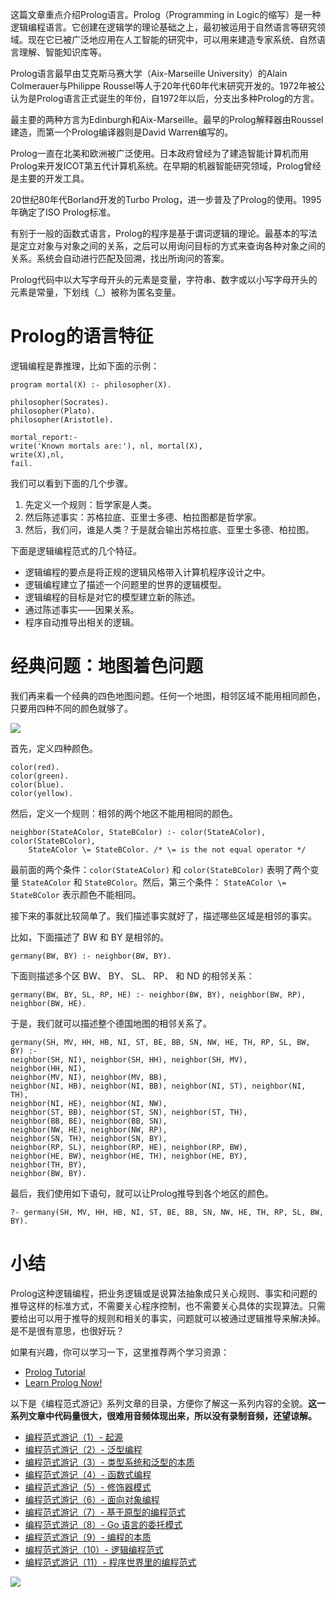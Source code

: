 这篇文章重点介绍Prolog语言。Prolog（Programming in Logic的缩写）是一种逻辑编程语言。它创建在逻辑学的理论基础之上，最初被运用于自然语言等研究领域。现在它已被广泛地应用在人工智能的研究中，可以用来建造专家系统、自然语言理解、智能知识库等。

Prolog语言最早由艾克斯马赛大学（Aix-Marseille University）的Alain Colmerauer与Philippe Roussel等人于20年代60年代末研究开发的。1972年被公认为是Prolog语言正式诞生的年份，自1972年以后，分支出多种Prolog的方言。

最主要的两种方言为Edinburgh和Aix-Marseille。最早的Prolog解释器由Roussel建造，而第一个Prolog编译器则是David Warren编写的。

Prolog一直在北美和欧洲被广泛使用。日本政府曾经为了建造智能计算机而用Prolog来开发ICOT第五代计算机系统。在早期的机器智能研究领域，Prolog曾经是主要的开发工具。

20世纪80年代Borland开发的Turbo Prolog，进一步普及了Prolog的使用。1995年确定了ISO Prolog标准。

有别于一般的函数式语言，Prolog的程序是基于谓词逻辑的理论。最基本的写法是定立对象与对象之间的关系，之后可以用询问目标的方式来查询各种对象之间的关系。系统会自动进行匹配及回溯，找出所询问的答案。

Prolog代码中以大写字母开头的元素是变量，字符串、数字或以小写字母开头的元素是常量，下划线（\_）被称为匿名变量。

Prolog的语言特征
===========

逻辑编程是靠推理，比如下面的示例：

    program mortal(X) :- philosopher(X).
    
    philosopher(Socrates).
    philosopher(Plato).
    philosopher(Aristotle).
    
    mortal_report:-
    write('Known mortals are:'), nl, mortal(X),
    write(X),nl,
    fail.
    

我们可以看到下面的几个步骤。

1.  先定义一个规则：哲学家是人类。
2.  然后陈述事实：苏格拉底、亚里士多德、柏拉图都是哲学家。
3.  然后，我们问，谁是人类？于是就会输出苏格拉底、亚里士多德、柏拉图。

下面是逻辑编程范式的几个特征。

*   逻辑编程的要点是将正规的逻辑风格带入计算机程序设计之中。
*   逻辑编程建立了描述一个问题里的世界的逻辑模型。
*   逻辑编程的目标是对它的模型建立新的陈述。
*   通过陈述事实——因果关系。
*   程序自动推导出相关的逻辑。

经典问题：地图着色问题
===========

我们再来看一个经典的四色地图问题。任何一个地图，相邻区域不能用相同颜色，只要用四种不同的颜色就够了。

![](https://static001.geekbang.org/resource/image/db/cb/db670cfbe7497d71eba70d60d8aa0fcb.png)

首先，定义四种颜色。

    color(red).
    color(green).
    color(blue).
    color(yellow).
    

然后，定义一个规则：相邻的两个地区不能用相同的颜色。

    neighbor(StateAColor, StateBColor) :- color(StateAColor), color(StateBColor), 
        StateAColor \= StateBColor. /* \= is the not equal operator */
    

最前面的两个条件：`color(StateAColor)` 和 `color(StateBColor)` 表明了两个变量 `StateAColor` 和 `StateBColor`。然后，第三个条件： `StateAColor \= StateBColor` 表示颜色不能相同。

接下来的事就比较简单了。我们描述事实就好了，描述哪些区域是相邻的事实。

比如，下面描述了 BW 和 BY 是相邻的。

`germany(BW, BY) :- neighbor(BW, BY).`

下面则描述多个区 BW、 BY、 SL、 RP、 和 ND 的相邻关系：

`germany(BW, BY, SL, RP, HE) :- neighbor(BW, BY), neighbor(BW, RP), neighbor(BW, HE).`

于是，我们就可以描述整个德国地图的相邻关系了。

    germany(SH, MV, HH, HB, NI, ST, BE, BB, SN, NW, HE, TH, RP, SL, BW, BY) :- 
    neighbor(SH, NI), neighbor(SH, HH), neighbor(SH, MV),
    neighbor(HH, NI),
    neighbor(MV, NI), neighbor(MV, BB),
    neighbor(NI, HB), neighbor(NI, BB), neighbor(NI, ST), neighbor(NI, TH),
    neighbor(NI, HE), neighbor(NI, NW),
    neighbor(ST, BB), neighbor(ST, SN), neighbor(ST, TH),
    neighbor(BB, BE), neighbor(BB, SN),
    neighbor(NW, HE), neighbor(NW, RP),
    neighbor(SN, TH), neighbor(SN, BY),
    neighbor(RP, SL), neighbor(RP, HE), neighbor(RP, BW),
    neighbor(HE, BW), neighbor(HE, TH), neighbor(HE, BY),
    neighbor(TH, BY),
    neighbor(BW, BY).
    

最后，我们使用如下语句，就可以让Prolog推导到各个地区的颜色。

    ?- germany(SH, MV, HH, HB, NI, ST, BE, BB, SN, NW, HE, TH, RP, SL, BW, BY).
    

小结
==

Prolog这种逻辑编程，把业务逻辑或是说算法抽象成只关心规则、事实和问题的推导这样的标准方式，不需要关心程序控制，也不需要关心具体的实现算法。只需要给出可以用于推导的规则和相关的事实，问题就可以被通过逻辑推导来解决掉。是不是很有意思，也很好玩？

如果有兴趣，你可以学习一下，这里推荐两个学习资源：

*   [Prolog Tutorial](http://www.doc.gold.ac.uk/~mas02gw/prolog_tutorial/prologpages/)
*   [Learn Prolog Now!](http://www.learnprolognow.org)

以下是《编程范式游记》系列文章的目录，方便你了解这一系列内容的全貌。**这一系列文章中代码量很大，很难用音频体现出来，所以没有录制音频，还望谅解。**

*   [编程范式游记（1）- 起源](https://time.geekbang.org/column/article/301)
*   [编程范式游记（2）- 泛型编程](https://time.geekbang.org/column/article/303)
*   [编程范式游记（3）- 类型系统和泛型的本质](https://time.geekbang.org/column/article/2017)
*   [编程范式游记（4）- 函数式编程](https://time.geekbang.org/column/article/2711)
*   [编程范式游记（5）- 修饰器模式](https://time.geekbang.org/column/article/2723)
*   [编程范式游记（6）- 面向对象编程](https://time.geekbang.org/column/article/2729)
*   [编程范式游记（7）- 基于原型的编程范式](https://time.geekbang.org/column/article/2741)
*   [编程范式游记（8）- Go 语言的委托模式](https://time.geekbang.org/column/article/2748)
*   [编程范式游记（9）- 编程的本质](https://time.geekbang.org/column/article/2751)
*   [编程范式游记（10）- 逻辑编程范式](https://time.geekbang.org/column/article/2752)
*   [编程范式游记（11）- 程序世界里的编程范式](https://time.geekbang.org/column/article/2754)

![](https://static001.geekbang.org/resource/image/fc/e9/fcc761001867c60f526665e237f831e9.jpg)